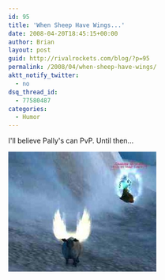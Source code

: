 ```yaml
---
id: 95
title: 'When Sheep Have Wings...'
date: 2008-04-20T18:45:15+00:00
author: Brian
layout: post
guid: http://rivalrockets.com/blog/?p=95
permalink: /2008/04/when-sheep-have-wings/
aktt_notify_twitter:
  - no
dsq_thread_id:
  - 77580487
categories:
  - Humor
---
```

I'll believe Pally's can PvP.  Until then...

[<img class="alignnone size-medium wp-image-97" src="/content/2008/04/sheep_wings1-300x242.jpg" alt="" width="300" height="242" />](/content/2008/04/sheep_wings1.jpg)
